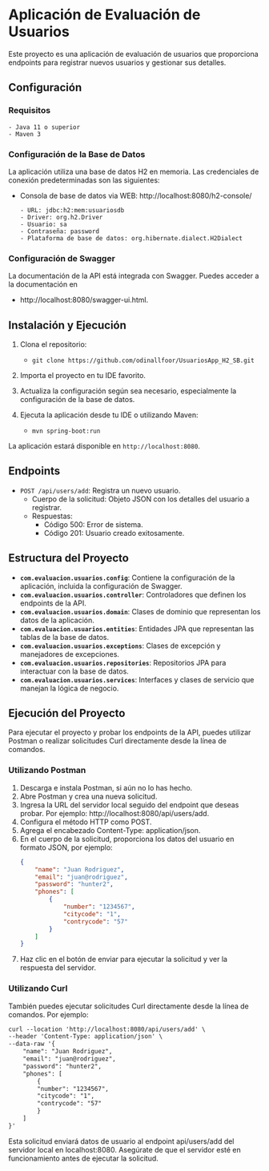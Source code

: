 # Aplicación de Evaluación de Usuarios

Este proyecto es una aplicación de evaluación de usuarios que proporciona endpoints para registrar nuevos usuarios y gestionar sus detalles.

## Configuración

### Requisitos

````
- Java 11 o superior
- Maven 3
````
### Configuración de la Base de Datos

La aplicación utiliza una base de datos H2 en memoria. Las credenciales de conexión predeterminadas son las siguientes:
- Consola de base de datos via WEB: http://localhost:8080/h2-console/
    ````
    - URL: jdbc:h2:mem:usuariosdb
    - Driver: org.h2.Driver
    - Usuario: sa
    - Contraseña: password
    - Plataforma de base de datos: org.hibernate.dialect.H2Dialect
    
    ````
### Configuración de Swagger

La documentación de la API está integrada con Swagger. Puedes acceder a la documentación en 
- http://localhost:8080/swagger-ui.html.



## Instalación y Ejecución

1. Clona el repositorio:

   - `git clone https://github.com/odinallfoor/UsuariosApp_H2_SB.git`

2. Importa el proyecto en tu IDE favorito.

3. Actualiza la configuración según sea necesario, especialmente la configuración de la base de datos.

4. Ejecuta la aplicación desde tu IDE o utilizando Maven:

   - `mvn spring-boot:run`


La aplicación estará disponible en `http://localhost:8080`.

## Endpoints

- `POST /api/users/add`: Registra un nuevo usuario.
   - Cuerpo de la solicitud: Objeto JSON con los detalles del usuario a registrar.
   - Respuestas:
      - Código 500: Error de sistema.
      - Código 201: Usuario creado exitosamente.

## Estructura del Proyecto

- **`com.evaluacion.usuarios.config`**: Contiene la configuración de la aplicación, incluida la configuración de Swagger.
- **`com.evaluacion.usuarios.controller`**: Controladores que definen los endpoints de la API.
- **`com.evaluacion.usuarios.domain`**: Clases de dominio que representan los datos de la aplicación.
- **`com.evaluacion.usuarios.entities`**: Entidades JPA que representan las tablas de la base de datos.
- **`com.evaluacion.usuarios.exceptions`**: Clases de excepción y manejadores de excepciones.
- **`com.evaluacion.usuarios.repositories`**: Repositorios JPA para interactuar con la base de datos.
- **`com.evaluacion.usuarios.services`**: Interfaces y clases de servicio que manejan la lógica de negocio.


## Ejecución del Proyecto
Para ejecutar el proyecto y probar los endpoints de la API, puedes utilizar Postman o realizar solicitudes Curl directamente desde la línea de comandos.

### Utilizando Postman

1. Descarga e instala Postman, si aún no lo has hecho.
2. Abre Postman y crea una nueva solicitud.
3. Ingresa la URL del servidor local seguido del endpoint que deseas probar. Por ejemplo: 
   http://localhost:8080/api/users/add.
4. Configura el método HTTP como POST.
5. Agrega el encabezado Content-Type: application/json.
6. En el cuerpo de la solicitud, proporciona los datos del usuario en formato JSON, por ejemplo:
    ````json
    {
        "name": "Juan Rodriguez",
        "email": "juan@rodriguez",
        "password": "hunter2",
        "phones": [
            {
                "number": "1234567",
                "citycode": "1",
                "contrycode": "57"
            }
        ]
    }
    ````
7. Haz clic en el botón de enviar para ejecutar la solicitud y ver la respuesta del servidor.

### Utilizando Curl
También puedes ejecutar solicitudes Curl directamente desde la línea de comandos. Por ejemplo:

````txt
curl --location 'http://localhost:8080/api/users/add' \
--header 'Content-Type: application/json' \
--data-raw '{
    "name": "Juan Rodriguez",
    "email": "juan@rodriguez",
    "password": "hunter2",
    "phones": [
        {
        "number": "1234567",
        "citycode": "1",
        "contrycode": "57"
        }
    ]
}'
````

Esta solicitud enviará datos de usuario al endpoint api/users/add del servidor local en localhost:8080. Asegúrate de que el servidor esté en funcionamiento antes de ejecutar la solicitud.